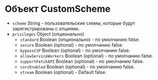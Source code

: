 # Объект CustomScheme

* `scheme` String - пользовательские схемы, которые будут зарегистрированы с опциями.
* `privileges` Object (опционально)
  * `standard` Boolean (опционально) - по умолчанию false.
  * `secure` Boolean (optional) - по умолчанию false.
  * `bypassCSP` Boolean (optional) - по умолчанию false.
  * `allowServiceWorkers` Boolean (optional) - по умолчанию false.
  * `supportFetchAPI` Boolean (optional) - по умолчанию false.
  * `corsEnabled` Boolean (optional) - по умолчанию false.
  * `stream` Boolean (optional) - Default false.
